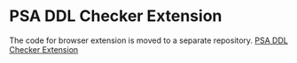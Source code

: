 # PSA DDL Checker Extension

The code for browser extension is moved to a separate repository.
[PSA DDL Checker Extension](https://github.com/Aadityajoshi151/PSA-DDL-Checker-Extension)
